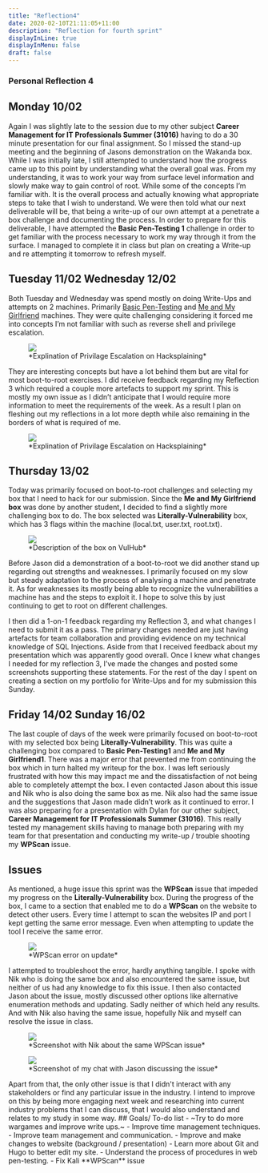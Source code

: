 ```yaml
---
title: "Reflection4"
date: 2020-02-10T21:11:05+11:00
description: "Reflection for fourth sprint"
displayInLine: true
displayInMenu: false
draft: false
---
```


### Personal Reflection 4

## Monday 10/02
Again I was slightly late to the session due to my other subject **Career Management for IT Professionals Summer (31016)** having to do a 30 minute presentation for our final assignment. So I missed the stand-up meeting and the beginning of Jasons 
demonstration on the Wakanda box. While I was initially late, I still attempted to understand how the progress came up to this point by understanding what the overall goal was. From my understanding, it was to work your way from surface level information
and slowly make way to gain control of root. While some of the concepts I’m familiar with. It is the overall process and actually knowing what appropriate steps to take that I wish to understand.
We were then told what our next deliverable will be, that being a write-up of our own attempt at a penetrate a box challenge and documenting the process. In order to prepare for this deliverable, I have attempted the **Basic Pen-Testing 1** challenge in 
order to get familiar with the process necessary to work my way through it from the surface. I managed to complete it in class but plan on creating a Write-up and re attempting it tomorrow to refresh myself.

## Tuesday 11/02 Wednesday 12/02
Both Tuesday and Wednesday was spend mostly on doing Write-Ups and attempts on 2 machines. Primarily **<a href="https://www.hdrummon.me/post/write-ups/basic-penetration-testing-1-write-up/">** Basic Pen-Testing</a> and **<a href="https://www.hdrummon.me/post/write-ups/me-and-my-girlfriend-write-up-1/">** Me and My Girlfriend</a> machines. They were quite challenging considering it forced me into concepts I’m not familiar with
such as reverse shell and privilege escalation.
<figure>
<img src="/img/PrivEsc.png" >
<figcaption>
*Explination of Privilage Escalation on Hacksplaining*
</figcaption>
</figure>
They are interesting concepts but have a lot behind them but are vital for most boot-to-root exercises.
I did receive feedback regarding my Reflection 3 which required a couple more artefacts to support my sprint. This is mostly my own issue as I didn’t anticipate that I would require more information to meet the requirements of the week. As a result I
plan on fleshing out my reflections in a lot more depth while also remaining in the borders of what is required of me.
<figure>
<img src="/img/feedback.png" >
<figcaption>
*Explination of Privilage Escalation on Hacksplaining*
</figcaption>
</figure>

## Thursday 13/02
Today was primarily focused on boot-to-root challenges and selecting my box that I need to hack for our submission. Since the **Me and My Girlfriend box** was done by another student, I decided to find a slightly more challenging box to do.
The box selected was **Literally-Vulnerability** box, which has 3 flags within the machine (local.txt, user.txt, root.txt). 
<figure>
<img src="/img/Literally_vul_desc.png" >
<figcaption>
*Description of the box on VulHub*
</figcaption>
</figure>
Before Jason did a demonstration of a boot-to-root we did another stand up regarding out strengths and weaknesses.
I primarily focused on my slow but steady adaptation to the process of analysing a machine and penetrate it. As for weaknesses its mostly being able to recognize the vulnerabilities a machine has and the steps to exploit it. I hope to solve this by just continuing to
get to root on different challenges.

I then did a 1-on-1 feedback regarding my Reflection 3, and what changes I need to submit it as a pass. The primary changes needed are just having artefacts for team collaboration and providing evidence on my technical knowledge of SQL Injections. 
Aside from that I received feedback about my presentation which was apparently good overall. Once I knew what changes I needed for my reflection 3, I’ve made the changes and posted some screenshots supporting these statements.
For the rest of the day I spent on creating a section on my portfolio for Write-Ups and for my submission this Sunday.


## Friday 14/02 Sunday 16/02
The last couple of days of the week were primarily focused on boot-to-root with my selected box being **Literally-Vulnerability**. This was quite a challenging box compared to **Basic Pen-Testing1** and **Me and My Girlfriend1**.
There was a major error that prevented me from continuing the box which in turn halted my writeup for the box. I was left seriously frustrated with how this may impact me and the dissatisfaction of not being able to completely attempt the box.
I even contacted Jason about this issue and Nik who is also doing the same box as me. Nik also had the same issue and the suggestions that Jason made didn’t work as it continued to error. I was also preparing for a presentation with Dylan for our other subject,
**Career Management for IT Professionals Summer (31016)**. This really tested my management skills having to manage both preparing with my team for that presentation and conducting my write-up / trouble shooting my **WPScan** issue.


## Issues
As mentioned, a huge issue this sprint was the **WPScan** issue that impeded my progress on the **Literally-Vulnerability** box. During the progress of the box, I came to a section that enabled me to do a **WPScan** on the website to detect other users. 
Every time I attempt to scan the websites IP and port I kept getting the same error message. Even when attempting to update the tool I receive the same error.
<figure>
<img src="/img/WPScan.png" >
<figcaption>
*WPScan error on update*
</figcaption>
</figure>
I attempted to troubleshoot the error, hardly anything tangible. I spoke with Nik who is doing the same box and also encountered the same issue, but neither of us had any knowledge to fix this issue.
I then also contacted Jason about the issue, mostly discussed other options like alternative enumeration methods and updating. Sadly neither of which held any results. And with Nik also having the same issue, hopefully Nik and myself can resolve the issue in class.
<figure>
<img src="/img/nik.png" >
<figcaption>
*Screenshot with Nik about the same WPScan issue*
</figcaption>
</figure>
<figure>
<img src="/img/JasonChat.png" >
<figcaption>
*Screenshot of my chat with Jason discussing the issue*
</figcaption>
</figure>
Apart from that, the only other issue is that I didn't interact with any stakeholders or find any particular issue in the industry. I intend to improve on this by being more engaging next week and researching 
into current industry problems that I can discuss, that I would also understand and relates to my study in some way.
## Goals/ To-do list
- ~Try to do more wargames and improve write ups.~
- Improve time management techniques.
- Improve team management and communication.
- Improve and make changes to website (background / presentation)
- Learn more about Git and Hugo to better edit my site.
- Understand the process of procedures in web pen-testing.
- Fix Kali **WPScan** issue
